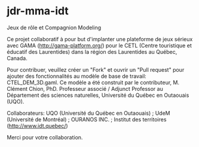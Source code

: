 # jdr-mma-idt
Jeux de rôle et Compagnion Modeling

Ce projet collaboratif à pour but d'implanter une plateforme de jeux sérieux avec GAMA (http://gama-platform.org/) pour le CETL (Centre touristique et éducatif des Laurentides) dans la région des Laurentides au Québec, Canada.

Pour contribuer, veuillez créer un "Fork" et ouvrir un "Pull request" pour ajouter des fonctionnalités au modèle de base de travail: CTEL_DEM_3D.gaml. Ce modèle a été construit par le contributeur, M. Clément Chion, PhD. Professeur associé / Adjunct Professor au Département des sciences naturelles, Université du Québec en Outaouais (UQO).

Collaborateurs:
UQO (Université du Québec en Outaouais) ;
UdeM (Université de Montréal) ;
OURANOS INC. ;
Institut des territoires (http://www.idt.quebec/)

Merci pour votre collaboration.
